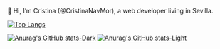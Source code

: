 👋 Hi, I’m Cristina (@CristinaNavMor), a web developer living in Sevilla.


[![Top Langs](https://github-readme-stats-2-liart.vercel.app/api/top-langs/?username=CristinaNavMor&size_weight=0.5&count_weight=0.5&hide=blade&hide=dockerfile&hide=hack&langs_count=8)](https://github.com/anuraghazra/github-readme-stats)

[![Anurag's GitHub stats-Dark](https://github-readme-stats-2-liart.vercel.app/api?username=CristinaNavMor&show_icons=true&include_all_commits=true&theme=shades-of-purple#gh-dark-mode-only)](https://github.com/anuraghazra/github-readme-stats#gh-dark-mode-only)
[![Anurag's GitHub stats-Light](https://github-readme-stats-2-liart.vercel.app/api?username=CristinaNavMor&show_icons=true&include_all_commits=true&theme=rose#gh-light-mode-only)](https://github.com/anuraghazra/github-readme-stats#gh-light-mode-only)

